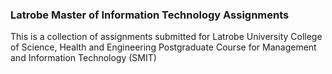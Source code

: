 ### Latrobe Master of Information Technology Assignments

This is a collection of assignments submitted for Latrobe University College of Science, Health and Engineering Postgraduate Course for Management and Information Technology (SMIT)